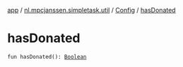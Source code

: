 [app](../../index.md) / [nl.mpcjanssen.simpletask.util](../index.md) / [Config](index.md) / [hasDonated](.)

# hasDonated

`fun hasDonated(): `[`Boolean`](https://kotlinlang.org/api/latest/jvm/stdlib/kotlin/-boolean/index.html)